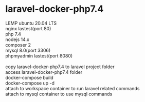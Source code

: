 # laravel-docker-php7.4
LEMP ubuntu 20.04 LTS <br/>
nginx lastest(port 80) <br/>
php 7.4 <br/>
nodejs 14.x <br/>
composer 2 <br/>
mysql 8.0(port 3306) <br/>
phpmyadmin lastest(port 8080) <br/>
<br/>
copy laravel-docker-php7.4 to laravel project folder <br/>
access laravel-docker-php7.4 folder <br/>
docker-compose build <br/>
docker-compose up -d <br/>
attach to workspace container to run laravel related commands <br/>
attach to mysql container to use mysql commands <br/>
